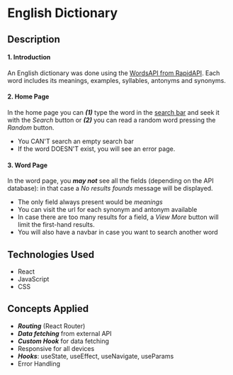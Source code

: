 # English Dictionary 
##  Description
#### 1. Introduction
An English dictionary was done using the [WordsAPI from RapidAPI](https://rapidapi.com/dpventures/api/wordsapi/). Each word includes its meanings, examples, syllables, antonyms and synonyms.

#### 2. Home Page
In the home page you can ***(1)*** type the word in the <u>search bar</u> and seek it with the *Search* button or ***(2)*** you can read a random word  pressing the *Random* button.
- You CAN'T search an empty search bar
- If the word DOESN'T exist, you will see an error page.

#### 3. Word Page
In the word page, you ***may not*** see all the fields (depending on the API database): in that case  a *No results founds* message will be displayed. 
- The only field always present would be *meanings*
- You can visit the url for each synonym and antonym available
- In case there are too many results for a  field, a *View More* button will limit the first-hand results.
- You will also have a navbar in case you want to search another word

## Technologies Used
- React
- JavaScript
- CSS

## Concepts Applied
- ***Routing*** (React Router)
- ***Data fetching*** from external API
- ***Custom Hook*** for data fetching
- Responsive for all devices
- ***Hooks***: useState, useEffect, useNavigate, useParams
- Error Handling


